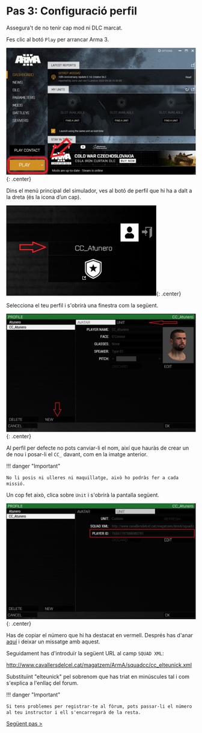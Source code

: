 # Pas 3: Configuració perfil

Assegura't de no tenir cap mod ni DLC marcat.

Fes clic al botó `Play` per arrancar Arma 3.

![image](_imatges/entrar.jpg){: .center}

Dins el menú principal del simulador, ves al botó de perfil que hi ha a dalt a la
dreta (és la icona d’un cap).

![image](_imatges/perfil1.png){: .center}

Selecciona el teu perfil i s'obrirà una finestra com la següent.

![image](_imatges/perfil2.png){: .center}

Al perfil per defecte no pots canviar-li el nom, així que hauràs de crear un de nou i posar-li el `CC_` davant, com en la imatge anterior.

!!! danger "Important"

	No li posis ni ulleres ni maquillatge, això ho podràs fer a cada missió.

Un cop fet això, clica sobre `Unit` i s'obrirà la pantalla següent.

![image](_imatges/perfil3.png){: .center}

Has de copiar el número que hi ha destacat en vermell. Després has d'anar [aquí](http://cavallersdelcel.cat/forums/threads/id-jugador-url-squad-de-larma-3.425/) i deixar un missatge amb aquest.

Seguidament has d'introduïr la següent URL al camp `SQUAD XML`:

http://www.cavallersdelcel.cat/magatzem/ArmA/squadcc/cc_elteunick.xml

Substituïnt "elteunick" pel sobrenom que has triat en minúscules tal i com s'explica a l'enllaç del forum.

!!! danger "Important"

	Si tens problemes per registrar-te al fòrum, pots passar-li el número al teu instructor i ell s'encarregarà de la resta.

[Següent pas >](http://arma.cavallersdelcel.cat/gn/pas4)
